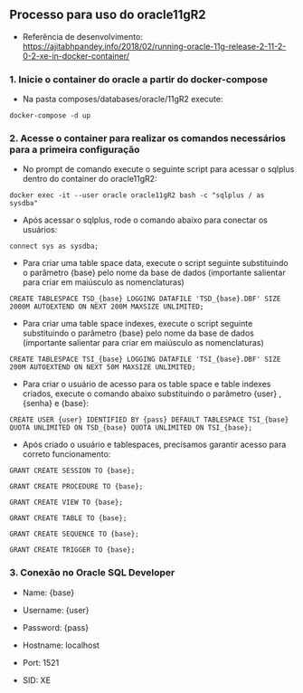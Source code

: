 ## Processo para uso do oracle11gR2

* Referência de desenvolvimento: https://ajitabhpandey.info/2018/02/running-oracle-11g-release-2-11-2-0-2-xe-in-docker-container/

### 1. Inicie o container do oracle a partir do docker-compose

* Na pasta composes/databases/oracle/11gR2 execute: 

`docker-compose -d up`

### 2. Acesse o container para realizar os comandos necessários para a primeira configuração

* No prompt de comando execute o seguinte script para acessar o sqlplus dentro do container do oracle11gR2:

`docker exec -it --user oracle oracle11gR2 bash -c "sqlplus / as sysdba"`

* Após acessar o sqlplus, rode o comando abaixo para conectar os usuários:

`connect sys as sysdba;`

* Para criar uma table space data, execute o script seguinte substituindo o parâmetro {base} pelo nome da base de dados (importante salientar para criar em maiúsculo as nomenclaturas)

`CREATE TABLESPACE TSD_{base} LOGGING DATAFILE 'TSD_{base}.DBF' SIZE 2000M AUTOEXTEND ON NEXT 200M MAXSIZE UNLIMITED;`

* Para criar uma table space indexes, execute o script seguinte substituindo o parâmetro {base} pelo nome da base de dados (importante salientar para criar em maiúsculo as nomenclaturas)

`CREATE TABLESPACE TSI_{base} LOGGING DATAFILE 'TSI_{base}.DBF' SIZE 200M AUTOEXTEND ON NEXT 50M MAXSIZE UNLIMITED;`

* Para criar o usuário de acesso para os table space e table indexes criados, execute o comando abaixo substituindo o parâmetro {user} , {senha} e {base}:

`CREATE USER {user} IDENTIFIED BY {pass} DEFAULT TABLESPACE TSI_{base} QUOTA UNLIMITED ON TSD_{base} QUOTA UNLIMITED ON TSI_{base};`

* Após criado o usuário e tablespaces, precisamos garantir acesso para correto funcionamento:

`GRANT CREATE SESSION TO {base};`

`GRANT CREATE PROCEDURE TO {base};`

`GRANT CREATE VIEW TO {base};`

`GRANT CREATE TABLE TO {base};`

`GRANT CREATE SEQUENCE TO {base};`

`GRANT CREATE TRIGGER TO {base};`

### 3. Conexão no Oracle SQL Developer

* Name: {base}

* Username: {user}

* Password: {pass}

* Hostname: localhost

* Port: 1521

* SID: XE
